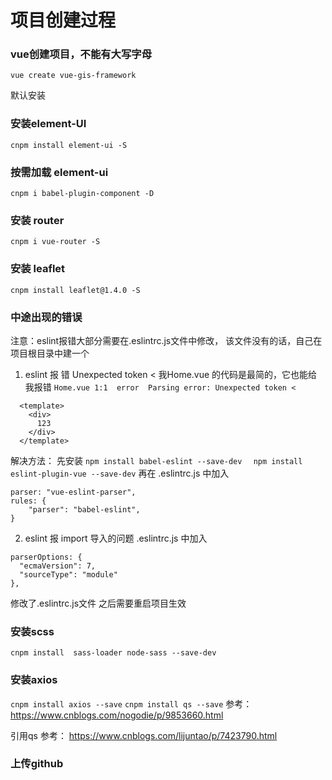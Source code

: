 # 项目创建过程
### vue创建项目，不能有大写字母
```
vue create vue-gis-framework
```
默认安装

### 安装element-UI
```
cnpm install element-ui -S
```
### 按需加载 element-ui
```
cnpm i babel-plugin-component -D
```
### 安装 router
```
cnpm i vue-router -S
```
### 安装 leaflet
```
cnpm install leaflet@1.4.0 -S
```
### 中途出现的错误
注意：eslint报错大部分需要在.eslintrc.js文件中修改，
该文件没有的话，自己在项目根目录中建一个
1. eslint 报 错 Unexpected token <
我Home.vue 的代码是最简的，它也能给我报错
`
  Home.vue
  1:1  error  Parsing error: Unexpected token <
`  
```
  <template>
    <div>
      123
    </div>
  </template>
```
解决方法：
先安装
` npm install babel-eslint --save-dev  `
` npm install eslint-plugin-vue --save-dev`
再在 .eslintrc.js 中加入
```
parser: "vue-eslint-parser",
rules: {
    "parser": "babel-eslint",
}
```

2. eslint 报 import 导入的问题
.eslintrc.js 中加入
```
parserOptions: {
  "ecmaVersion": 7,
  "sourceType": "module"
},
```
修改了.eslintrc.js文件 之后需要重启项目生效

### 安装scss
`cnpm install  sass-loader node-sass --save-dev`

### 安装axios
`cnpm install axios --save`
`cnpm install qs --save`
参考：https://www.cnblogs.com/nogodie/p/9853660.html

引用qs 参考：
https://www.cnblogs.com/lijuntao/p/7423790.html



### 上传github